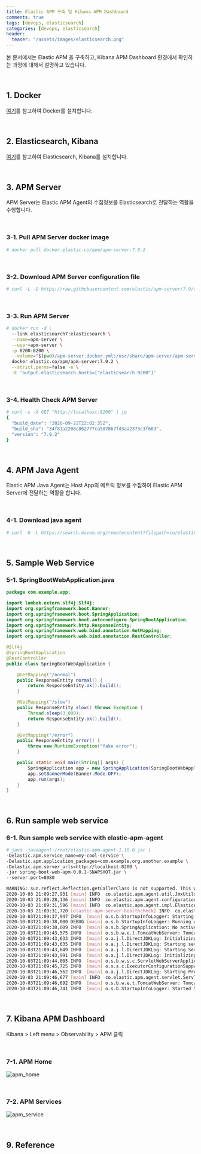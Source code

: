 ```yaml
---
title: Elastic APM 구축 및 Kibana APM Dashboard
comments: true
tags: [devops, elasticsearch]
categories: [devops, elasticsearch]
header:
  teaser: "/assets/images/elasticsearch.png"
---
```


본 문서에서는 Elastic APM 을 구축하고, Kibana APM Dashboard 환경에서 확인하는 과정에 대해서 설명하고 있습니다.

<br/>

## 1. Docker

[여기](https://jinhokwon.github.io/devops/devops-docker-install/)를 참고하여 Docker를 설치합니다.

<br/>

## 2. Elasticsearch, Kibana

[여기](https://jinhokwon.github.io/devops/elasticsearch-docker/)를 참고하여 Elasticsearch, Kibana를 설치합니다.

<br/>

## 3. APM Server 

APM Server는 Elastic APM Agent의 수집정보를 Elasticsearch로 전달하는 역활을 수행합니다.

<br/>

### 3-1. Pull APM Server docker image

```sh
# docker pull docker.elastic.co/apm/apm-server:7.9.2
```

<br/>

### 3-2. Download APM Server configuration file

```sh
# curl -L -O https://raw.githubusercontent.com/elastic/apm-server/7.9/apm-server.docker.yml
```

<br/>

### 3-3. Run APM Server

```sh
# docker run -d \
  --link elasticsearch7:elasticsearch \
  --name=apm-server \
  --user=apm-server \
  -p 8200:8200 \
  --volume="$(pwd)/apm-server.docker.yml:/usr/share/apm-server/apm-server.yml:ro" \
  docker.elastic.co/apm/apm-server:7.9.2 \
  --strict.perms=false -e \
  -E 'output.elasticsearch.hosts=["elasticsearch:9200"]'
```

<br/>

### 3-4. Health Check APM Server

```sh
# curl -s -X GET "http://localhost:8200" | jq
{
  "build_date": "2020-09-22T22:02:35Z",
  "build_sha": "34f81a2208c862777ca587867fd3aa2373c3f669",
  "version": "7.9.2"
}
```

<br/>

## 4. APM Java Agent

Elastic APM Java Agent는 Host App의 메트릭 정보를 수집하여 Elastic APM Server에 전달하는 역활을 합니다.

<br/>

### 4-1. Download java agent

```sh
# curl -O -L https://search.maven.org/remotecontent?filepath=co/elastic/apm/elastic-apm-agent/1.18.0/elastic-apm-agent-1.18.0.jar
```

<br/>

## 5. Sample Web Service

### 5-1. SpringBootWebApplication.java

```java
package com.example.app;

import lombok.extern.slf4j.Slf4j;
import org.springframework.boot.Banner;
import org.springframework.boot.SpringApplication;
import org.springframework.boot.autoconfigure.SpringBootApplication;
import org.springframework.http.ResponseEntity;
import org.springframework.web.bind.annotation.GetMapping;
import org.springframework.web.bind.annotation.RestController;

@Slf4j
@SpringBootApplication
@RestController
public class SpringBootWebApplication {

    @GetMapping("/normal")
    public ResponseEntity normal() {
        return ResponseEntity.ok().build();
    }

    @GetMapping("/slow")
    public ResponseEntity slow() throws Exception {
        Thread.sleep(3_000);
        return ResponseEntity.ok().build();
    }

    @GetMapping("/error")
    public ResponseEntity error() {
        throw new RuntimeException("fake error");
    }

    public static void main(String[] args) {
        SpringApplication app = new SpringApplication(SpringBootWebApplication.class);
        app.setBannerMode(Banner.Mode.OFF);
        app.run(args);
    }
}

```

<br/>

## 6. Run sample web service

### 6-1. Run sample web service with elastic-apm-agent

```sh
# java -javaagent:/root/elastic-apm-agent-1.18.0.jar \
-Delastic.apm.service_name=my-cool-service \
-Delastic.apm.application_packages=com.example,org.another.example \
-Delastic.apm.server_urls=http://localhost:8200 \
-jar spring-boot-web-apm-0.0.1-SNAPSHOT.jar \
--server.port=8080

WARNING: sun.reflect.Reflection.getCallerClass is not supported. This will impact performance.
2020-10-03 21:09:27,931 [main] INFO  co.elastic.apm.agent.util.JmxUtils - Found JVM-specific OperatingSystemMXBean interface: com.sun.management.OperatingSystemMXBean
2020-10-03 21:09:28,136 [main] INFO  co.elastic.apm.agent.configuration.StartupInfo - Starting Elastic APM 1.18.0 as my-cool-service on Java 11.0.4 Runtime version: 11.0.4+11-LTS VM version: 11.0.4+11-LTS (Azul Systems, Inc.) Linux 3.10.0-957.el7.x86_64
2020-10-03 21:09:31,596 [main] INFO  co.elastic.apm.agent.impl.ElasticApmTracer - Tracer switched to RUNNING state
2020-10-03 21:09:31,720 [elastic-apm-server-healthcheck] INFO  co.elastic.apm.agent.report.ApmServerHealthChecker - Elastic APM server is available: {  "build_date": "2020-09-22T22:02:35Z",  "build_sha": "34f81a2208c862777ca587867fd3aa2373c3f669",  "version": "7.9.2"}
2020-10-03T21:09:37,947 INFO  [main] o.s.b.StartupInfoLogger: Starting SpringBootWebApplication v0.0.1-SNAPSHOT on k8master1.net with PID 8117 (/root/spring-boot-web-apm-0.0.1-SNAPSHOT.jar started by root in /root)
2020-10-03T21:09:38,000 DEBUG [main] o.s.b.StartupInfoLogger: Running with Spring Boot v2.3.0.RELEASE, Spring v5.2.6.RELEASE
2020-10-03T21:09:38,009 INFO  [main] o.s.b.SpringApplication: No active profile set, falling back to default profiles: default
2020-10-03T21:09:43,575 INFO  [main] o.s.b.w.e.t.TomcatWebServer: Tomcat initialized with port(s): 8080 (http)
2020-10-03T21:09:43,633 INFO  [main] o.a.j.l.DirectJDKLog: Initializing ProtocolHandler ["http-nio-8080"]
2020-10-03T21:09:43,635 INFO  [main] o.a.j.l.DirectJDKLog: Starting service [Tomcat]
2020-10-03T21:09:43,649 INFO  [main] o.a.j.l.DirectJDKLog: Starting Servlet engine: [Apache Tomcat/9.0.35]
2020-10-03T21:09:43,991 INFO  [main] o.a.j.l.DirectJDKLog: Initializing Spring embedded WebApplicationContext
2020-10-03T21:09:44,005 INFO  [main] o.s.b.w.s.c.ServletWebServerApplicationContext: Root WebApplicationContext: initialization completed in 5744 ms
2020-10-03T21:09:45,725 INFO  [main] o.s.s.c.ExecutorConfigurationSupport: Initializing ExecutorService 'applicationTaskExecutor'
2020-10-03T21:09:46,562 INFO  [main] o.a.j.l.DirectJDKLog: Starting ProtocolHandler ["http-nio-8080"]
2020-10-03 21:09:46,677 [main] INFO  co.elastic.apm.agent.servlet.ServletVersionInstrumentation - Servlet container info = Apache Tomcat/9.0.35
2020-10-03T21:09:46,692 INFO  [main] o.s.b.w.e.t.TomcatWebServer: Tomcat started on port(s): 8080 (http) with context path ''
2020-10-03T21:09:46,741 INFO  [main] o.s.b.StartupInfoLogger: Started SpringBootWebApplication in 11.168 seconds (JVM running for 20.461)
```

<br/>

## 7. Kibana APM Dashboard

Kibana > Left menu > Observability > APM 클릭

<br/>

### 7-1. APM Home 

![apm_home](/assets/images/kibana/apm_home.png)

<br/>

### 7-2. APM Services

![apm_service](/assets/images/kibana/apm_service.png)

<br/>

## 9. Reference